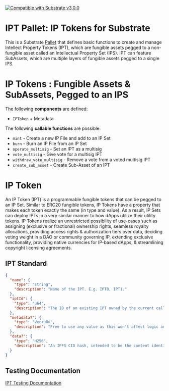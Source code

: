 [![Compatible with Substrate v3.0.0](https://img.shields.io/badge/Substrate-v3.0.0-E6007A)](https://github.com/paritytech/substrate/releases/tag/v3.0.0)

# IPT Pallet: IP Tokens for Substrate

This is a Substrate [Pallet](https://substrate.dev/docs/en/knowledgebase/runtime/pallets) that defines basic functions
to create and manage Intellect Property Tokens (IPT), which are fungible assets pegged to a non-fungible asset called 
an Intellectual Property Set (IPS). IPT can feature SubAssets, which are multiple layers of fungible assets pegged to a
single IPS.

# IP Tokens : Fungible Assets & SubAssets, Pegged to an IPS

The following **components** are defined:
* `IPToken` + Metadata

The following **callable functions** are possible:

* `mint` - Create a new IP File and add to an IP Set
* `burn` - Burn an IP File from an IP Set
* `operate_multisig` - Set an IPT as a multisig 
* `vote_multisig` - Give vote for a multisig IPT
* `withdraw_vote_multisig` - Remove a vote from a voted multisig IPT
* `create_sub_asset` - Create Sub-Asset of an IPT


# IP Token

An IP Token (IPT) is a programmable fungible tokens that can be pegged to an IP Set. Similar to ERC20 fungible tokens, IP Tokens have a property that makes each token exactly the same (in type and value). As a result, IP Sets can deploy IPTs in a very similar manner to how dApps utilize their utility tokens. IP Tokens realize an unrestricted possibility of use-cases such as assigning (exclusive or fractional) ownership rights, seamless royalty allocations, providing access rights & authorization tiers over data, deciding voting weight in a DAO or community governing IP, extending exclusive functionality, providing native currencies for IP-based dApps, & streamlining copyright licensing agreements.

## IPT Standard

```json
{
  "name": {
    "type": "string",
    "description": "Name of the IPT. E.g. IPT0, IPT1."
  },
  "iptId": {
    "type": "u64",
    "description": "The ID of an existing IPT owned by the current caller, can be found in events after minting or in storage"
  },
  "metadata?": {
    "type": "Vec<u8>",
    "description": "Free to use any value as this won't affect logic and is intended to be used by dApp developers"
  },
  "data?": {
    "type": "H256",
    "description": "An IPFS CID hash, intended to be the content identifier of the actual file, can be taken from CID here: https://cid.ipfs.io by copying the Digest (Hex) field"
  }
}
```

## Testing Documentation

[IPT Testing Documentation](https://gist.github.com/arrudagates/877d6d7b56d06ea1a941b73573a28d3f)